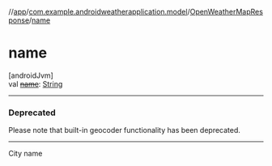 //[app](../../../index.md)/[com.example.androidweatherapplication.model](../index.md)/[OpenWeatherMapResponse](index.md)/[name](name.md)

# name

[androidJvm]\
val [~~name~~](name.md): [String](https://kotlinlang.org/api/latest/jvm/stdlib/kotlin/-string/index.html)

---

### Deprecated

Please note that built-in geocoder functionality has been deprecated.

---

City name
